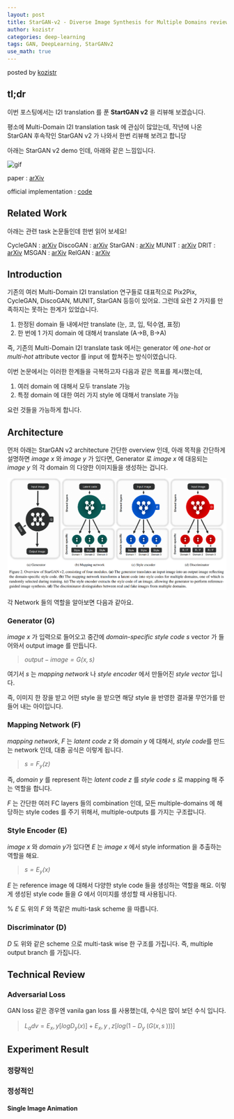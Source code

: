 ```yaml
---
layout: post
title: StarGAN-v2 - Diverse Image Synthesis for Multiple Domains review
author: kozistr
categories: deep-learning
tags: GAN, DeepLearning, StarGANv2
use_math: true
---
```


posted by [kozistr](http://kozistr.tech)

## tl;dr

이번 포스팅에서는 I2I translation 를 푼 **StartGAN v2** 을 리뷰해 보겠습니다.

평소에 Multi-Domain I2I translation task 에 관심이 많았는데, 작년에 나온 StarGAN 후속작인 StarGAN v2 가 나와서 한번 리뷰해 보려고 합니당

아래는 StarGAN v2 demo 인데, 아래와 같은 느낌입니다.

![gif](/assets/StarGANv2/celeba_hq_teaser_video.gif)

paper : [arXiv](https://arxiv.org/pdf/1912.01865.pdf)

official implementation : [code](https://github.com/clovaai/stargan-v2)

## Related Work

아래는 관련 task 논문들인데 한번 읽어 보세요!

CycleGAN : [arXiv](https://arxiv.org/pdf/1703.10593.pdf)
DiscoGAN : [arXiv](https://arxiv.org/pdf/1703.05192.pdf)
StarGAN : [arXiv](https://arxiv.org/pdf/1711.09020.pdf)
MUNIT : [arXiv](https://arxiv.org/pdf/1804.04732.pdf)
DRIT : [arXiv](https://arxiv.org/pdf/1905.01270.pdf)
MSGAN : [arXiv](https://arxiv.org/pdf/1903.05628.pdf)
RelGAN : [arXiv](https://arxiv.org/pdf/1908.07269.pdf)

## Introduction

기존의 여러 Multi-Domain I2I translation 연구들로 대표적으로 Pix2Pix, CycleGAN, DiscoGAN, MUNIT, StarGAN 등등이 있어요.
그런데 요런 2 가지를 만족하지는 못하는 한계가 있었습니다.

1. 한정된 domain 들 내에서만 translate (눈, 코, 입, 턱수염, 표정)
2. 한 번에 1 가지 domain 에 대해서 translate (A->B, B->A)

즉, 기존의 Multi-Domain I2I translate task 에서는 generator 에 *one-hot* or *multi-hot* attribute vector 를 input 에 합쳐주는 방식이였습니다.

이번 논문에서는 이러한 한계들을 극복하고자 다음과 같은 목표를 제시했는데,

1. 여러 domain 에 대해서 모두 translate 가능
2. 특정 domain 에 대한 여러 가지 style 에 대해서 translate 가능

요런 것들을 가능하게 합니다.

## Architecture

먼저 아래는 StarGAN v2 architecture 간단한 overview 인데, 
아래 목적을 간단하게 설명하면 *image x* 와 *image y* 가 있다면, Generator 로 *image x* 에 대응되는 *image y* 의 각 domain 의 다양한 이미지들을 생성하는 겁니다.

![img](/assets/StarGANv2/overview_of_starganv2.png)

각 Network 들의 역할을 알아보면 다음과 같아요.

### Generator (G)

*image x* 가 입력으로 들어오고 중간에 *domain-specific style code s* vector 가 들어와서 output image 를 만듭니다.

> *$output-image = G(x, s)$*

여기서 *s* 는 *mapping network* 나 *style encoder* 에서 만들어진 *style vector* 입니다.

즉, 이미지 한 장을 받고 어떤 style 을 받으면 해당 style 을 반영한 결과물 무언가를 만들어 내는 아이입니다.

### Mapping Network (F)

*mapping network*, *F* 는 *latent code z* 와 *domain y* 에 대해서, *style code*를 만드는 network 인데, 대충 공식은 이렇게 됩니다.

> *$s = F_y(z)$*

즉, *domain y* 를 represent 하는 *latent code z* 를 *style code s* 로 mapping 해 주는 역할을 합니다.

*F* 는 간단한 여러 FC layers 들의 combination 인데, 모든 multiple-domains 에 해당하는 style codes 를 주기 위해서, multiple-outputs 를 가지는 구조랍니다.

### Style Encoder (E)

*image x* 와 *domain y*가 있다면 *E* 는 *image x* 에서 style information 을 추출하는 역할을 해요.

> *$s = E_y(x)$*

*E* 는 reference image 에 대해서 다양한 style code 들을 생성하는 역할을 해요. 이렇게 생성된 style code 들을 *G* 에서 이미지를 생성할 때 사용됩니다.

% *E* 도 위의 *F* 와 똑같은 multi-task scheme 을 따릅니다.

### Discriminator (D)

*D* 도 위와 같은 scheme 으로 multi-task wise 한 구조를 가집니다. 즉, multiple output branch 를 가집니다.

## Technical Review

### Adversarial Loss

GAN loss 같은 경우엔 vanila gan loss 를 사용했는데, 수식은 많이 보던 수식 입니다.

> $L_adv = E_x,y[log D_y(x)] + E_x,y^~,z[log (1 - D_y^~(G(x, s^~)))]$

## Experiment Result

### 정량적인

### 정성적인

#### Single Image Animation

